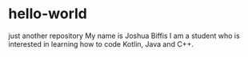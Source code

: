 # hello-world
just another repository 
My name is Joshua Biffis I am a student who is interested in learning how to code Kotlin, Java and C++.
